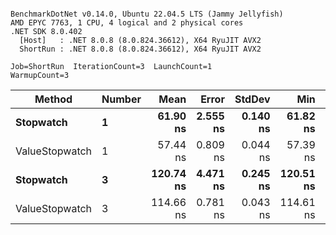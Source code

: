 ```

BenchmarkDotNet v0.14.0, Ubuntu 22.04.5 LTS (Jammy Jellyfish)
AMD EPYC 7763, 1 CPU, 4 logical and 2 physical cores
.NET SDK 8.0.402
  [Host]   : .NET 8.0.8 (8.0.824.36612), X64 RyuJIT AVX2
  ShortRun : .NET 8.0.8 (8.0.824.36612), X64 RyuJIT AVX2

Job=ShortRun  IterationCount=3  LaunchCount=1  
WarmupCount=3  

```
| Method         | Number | Mean      | Error    | StdDev   | Min       | Max       | Gen0   | Allocated |
|--------------- |------- |----------:|---------:|---------:|----------:|----------:|-------:|----------:|
| **Stopwatch**      | **1**      |  **61.90 ns** | **2.555 ns** | **0.140 ns** |  **61.82 ns** |  **62.06 ns** | **0.0005** |      **40 B** |
| ValueStopwatch | 1      |  57.44 ns | 0.809 ns | 0.044 ns |  57.39 ns |  57.48 ns |      - |         - |
| **Stopwatch**      | **3**      | **120.74 ns** | **4.471 ns** | **0.245 ns** | **120.51 ns** | **121.00 ns** | **0.0005** |      **40 B** |
| ValueStopwatch | 3      | 114.66 ns | 0.781 ns | 0.043 ns | 114.61 ns | 114.69 ns |      - |         - |
